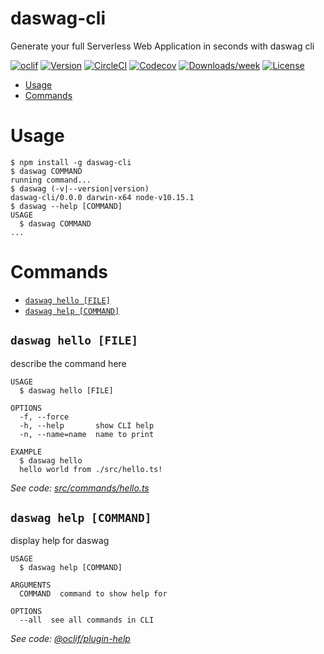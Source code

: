 daswag-cli
==========

Generate your full Serverless Web Application in seconds with daswag cli

[![oclif](https://img.shields.io/badge/cli-oclif-brightgreen.svg)](https://oclif.io)
[![Version](https://img.shields.io/npm/v/daswag-cli.svg)](https://npmjs.org/package/daswag-cli)
[![CircleCI](https://circleci.com/gh/daswag/daswag-cli/tree/master.svg?style=shield)](https://circleci.com/gh/daswag/daswag-cli/tree/master)
[![Codecov](https://codecov.io/gh/daswag/daswag-cli/branch/master/graph/badge.svg)](https://codecov.io/gh/daswag/daswag-cli)
[![Downloads/week](https://img.shields.io/npm/dw/daswag-cli.svg)](https://npmjs.org/package/daswag-cli)
[![License](https://img.shields.io/npm/l/daswag-cli.svg)](https://github.com/daswag/daswag-cli/blob/master/package.json)

<!-- toc -->
* [Usage](#usage)
* [Commands](#commands)
<!-- tocstop -->
# Usage
<!-- usage -->
```sh-session
$ npm install -g daswag-cli
$ daswag COMMAND
running command...
$ daswag (-v|--version|version)
daswag-cli/0.0.0 darwin-x64 node-v10.15.1
$ daswag --help [COMMAND]
USAGE
  $ daswag COMMAND
...
```
<!-- usagestop -->
# Commands
<!-- commands -->
* [`daswag hello [FILE]`](#daswag-hello-file)
* [`daswag help [COMMAND]`](#daswag-help-command)

## `daswag hello [FILE]`

describe the command here

```
USAGE
  $ daswag hello [FILE]

OPTIONS
  -f, --force
  -h, --help       show CLI help
  -n, --name=name  name to print

EXAMPLE
  $ daswag hello
  hello world from ./src/hello.ts!
```

_See code: [src/commands/hello.ts](https://github.com/daswag/daswag-cli/blob/v0.0.0/src/commands/hello.ts)_

## `daswag help [COMMAND]`

display help for daswag

```
USAGE
  $ daswag help [COMMAND]

ARGUMENTS
  COMMAND  command to show help for

OPTIONS
  --all  see all commands in CLI
```

_See code: [@oclif/plugin-help](https://github.com/oclif/plugin-help/blob/v2.1.6/src/commands/help.ts)_
<!-- commandsstop -->
